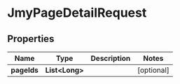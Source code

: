 

# JmyPageDetailRequest


## Properties

Name | Type | Description | Notes
------------ | ------------- | ------------- | -------------
**pageIds** | **List&lt;Long&gt;** |  |  [optional]



